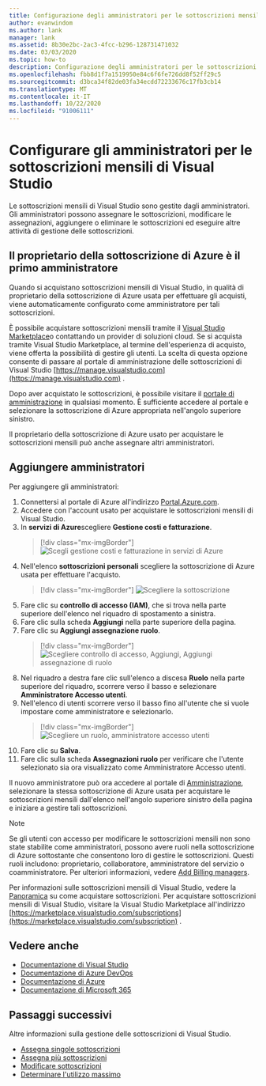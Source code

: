 ```yaml
---
title: Configurazione degli amministratori per le sottoscrizioni mensili | Microsoft Docs
author: evanwindom
ms.author: lank
manager: lank
ms.assetid: 8b30e2bc-2ac3-4fcc-b296-128731471032
ms.date: 03/03/2020
ms.topic: how-to
description: Configurazione degli amministratori per le sottoscrizioni mensili
ms.openlocfilehash: fbb8d1f7a1519950e84c6f6fe726dd8f52ff29c5
ms.sourcegitcommit: d3bca34f82de03fa34ecdd72233676c17fb3cb14
ms.translationtype: MT
ms.contentlocale: it-IT
ms.lasthandoff: 10/22/2020
ms.locfileid: "91006111"
---
```

# <a name="set-up-administrators-for-visual-studio-monthly-subscriptions"></a>Configurare gli amministratori per le sottoscrizioni mensili di Visual Studio

Le sottoscrizioni mensili di Visual Studio sono gestite dagli amministratori. Gli amministratori possono assegnare le sottoscrizioni, modificare le assegnazioni, aggiungere o eliminare le sottoscrizioni ed eseguire altre attività di gestione delle sottoscrizioni.

## <a name="the-azure-subscription-owner-is-the-first-administrator"></a>Il proprietario della sottoscrizione di Azure è il primo amministratore

Quando si acquistano sottoscrizioni mensili di Visual Studio, in qualità di proprietario della sottoscrizione di Azure usata per effettuare gli acquisti, viene automaticamente configurato come amministratore per tali sottoscrizioni.

È possibile acquistare sottoscrizioni mensili tramite il [Visual Studio Marketplace](https://marketplace.visualstudio.com/subscriptions)o contattando un provider di soluzioni cloud. Se si acquista tramite Visual Studio Marketplace, al termine dell'esperienza di acquisto, viene offerta la possibilità di gestire gli utenti. La scelta di questa opzione consente di passare al portale di amministrazione delle sottoscrizioni di Visual Studio [https://manage.visualstudio.com](https://manage.visualstudio.com) .

Dopo aver acquistato le sottoscrizioni, è possibile visitare il [portale di amministrazione](https://manage.visualstudio.com) in qualsiasi momento. È sufficiente accedere al portale e selezionare la sottoscrizione di Azure appropriata nell'angolo superiore sinistro.

Il proprietario della sottoscrizione di Azure usato per acquistare le sottoscrizioni mensili può anche assegnare altri amministratori.

## <a name="add-administrators"></a>Aggiungere amministratori

Per aggiungere gli amministratori:

1. Connettersi al portale di Azure all'indirizzo [Portal.Azure.com](https://portal.azure.com).
2. Accedere con l'account usato per acquistare le sottoscrizioni mensili di Visual Studio.
3. In **servizi di Azure**scegliere **Gestione costi e fatturazione**.
   > [!div class="mx-imgBorder"]
   > ![Scegli gestione costi e fatturazione in servizi di Azure](_img/cloud-admin/azure-cost-billing.png "Scegliere Gestione costi dal gruppo di servizi di Azure")
4. Nell'elenco **sottoscrizioni personali** scegliere la sottoscrizione di Azure usata per effettuare l'acquisto.
   > [!div class="mx-imgBorder"]
   > ![Scegliere la sottoscrizione](_img/cloud-admin/subscription-list.png "Scegliere la sottoscrizione di Azure che si vuole usare per effettuare l'acquisto.")
5. Fare clic su **controllo di accesso (IAM)**, che si trova nella parte superiore dell'elenco nel riquadro di spostamento a sinistra.
6. Fare clic sulla scheda **Aggiungi** nella parte superiore della pagina.
7. Fare clic su **Aggiungi assegnazione ruolo**.
   > [!div class="mx-imgBorder"]
   > ![Scegliere controllo di accesso, Aggiungi, Aggiungi assegnazione di ruolo](_img/cloud-admin/access-control-add.png "Scegliere controllo di accesso dall'elenco a sinistra, quindi scegliere Aggiungi.")
8. Nel riquadro a destra fare clic sull'elenco a discesa **Ruolo** nella parte superiore del riquadro, scorrere verso il basso e selezionare **Amministratore Accesso utenti**.
9. Nell'elenco di utenti scorrere verso il basso fino all'utente che si vuole impostare come amministratore e selezionarlo. 
   > [!div class="mx-imgBorder"]
   > ![Scegliere un ruolo, amministratore accesso utenti](_img/cloud-admin/add-role-user-access-admin.png "Scegliere ruolo, selezionare amministratore accesso utenti, quindi selezionare il nome dell'utente per impostarlo come amministratore.")
10. Fare clic su **Salva**.
11. Fare clic sulla scheda **Assegnazioni ruolo** per verificare che l'utente selezionato sia ora visualizzato come Amministratore Accesso utenti.

Il nuovo amministratore può ora accedere al portale di [Amministrazione](https://manage.visualstudio.com), selezionare la stessa sottoscrizione di Azure usata per acquistare le sottoscrizioni mensili dall'elenco nell'angolo superiore sinistro della pagina e iniziare a gestire tali sottoscrizioni.

> [!NOTE]
> Se gli utenti con accesso per modificare le sottoscrizioni mensili non sono state stabilite come amministratori, possono avere ruoli nella sottoscrizione di Azure sottostante che consentono loro di gestire le sottoscrizioni. Questi ruoli includono: proprietario, collaboratore, amministratore del servizio o coamministratore. Per ulteriori informazioni, vedere [Add Billing managers](/azure/devops/organizations/billing/add-backup-billing-managers?view=vsts).

Per informazioni sulle sottoscrizioni mensili di Visual Studio, vedere la [Panoramica](vscloud-overview.md) su come acquistare sottoscrizioni. Per acquistare sottoscrizioni mensili di Visual Studio, visitare la Visual Studio Marketplace all'indirizzo [https://marketplace.visualstudio.com/subscriptions](https://marketplace.visualstudio.com/subscription) .

## <a name="see-also"></a>Vedere anche
- [Documentazione di Visual Studio](/visualstudio/)
- [Documentazione di Azure DevOps](/azure/devops/)
- [Documentazione di Azure](/azure/)
- [Documentazione di Microsoft 365](/microsoft-365/)

## <a name="next-steps"></a>Passaggi successivi
Altre informazioni sulla gestione delle sottoscrizioni di Visual Studio.
- [Assegna singole sottoscrizioni](assign-license.md)
- [Assegna più sottoscrizioni](assign-license-bulk.md)
- [Modificare sottoscrizioni](edit-license.md)
- [Determinare l'utilizzo massimo](maximum-usage.md)